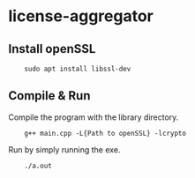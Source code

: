# license-aggregator

## Install openSSL

```
    sudo apt install libssl-dev
```

## Compile & Run

Compile the program with the library directory.
```
    g++ main.cpp -L{Path to openSSL} -lcrypto
```

Run by simply running the exe.
```
    ./a.out
```


